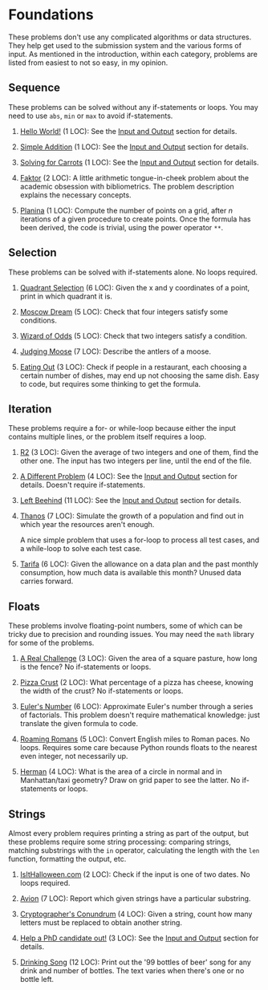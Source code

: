 # Foundations

These problems don't use any complicated algorithms or data structures.
They help get used to the submission system and the various forms of input.
As mentioned in the introduction, within each category,
problems are listed from easiest to not so easy, in my opinion.

## Sequence

These problems can be solved without any if-statements or loops.
You may need to use `abs`, `min` or `max` to avoid if-statements.

1. [Hello World!](https://open.kattis.com/problems/hello) (1 LOC):
   See the [Input and Output](input.md) section for details.

1. [Simple Addition](https://open.kattis.com/problems/simpleaddition) (1 LOC):
   See the [Input and Output](input.md) section for details.

1. [Solving for Carrots](https://open.kattis.com/problems/carrots) (1 LOC):
   See the [Input and Output](input.md) section for details.

1. [Faktor](https://open.kattis.com/problems/faktor) (2 LOC):
   A little arithmetic tongue-in-cheek problem about the academic obsession with
   bibliometrics. The problem description explains the necessary concepts.

1. [Planina](https://open.kattis.com/problems/planina) (1 LOC):
   Compute the number of points on a grid, after _n_ iterations of a given
   procedure to create points. Once the formula has been derived,
   the code is trivial, using the power operator `**`.

## Selection

These problems can be solved with if-statements alone. No loops required.

1. [Quadrant Selection](https://open.kattis.com/problems/quadrant) (6 LOC):
   Given the x and y coordinates of a point, print in which quadrant it is.

1. [Moscow Dream](https://open.kattis.com/problems/moscowdream) (5 LOC):
   Check that four integers satisfy some conditions.

1. [Wizard of Odds](https://open.kattis.com/problems/wizardofodds) (5 LOC):
   Check that two integers satisfy a condition.

1. [Judging Moose](https://open.kattis.com/problems/judgingmoose) (7 LOC):
   Describe the antlers of a moose.

1. [Eating Out](https://open.kattis.com/problems/eatingout) (3 LOC):
   Check if people in a restaurant, each choosing a certain number of dishes,
   may end up not choosing the same dish.
   Easy to code, but requires some thinking to get the formula.

## Iteration

These problems require a for- or while-loop because either
the input contains multiple lines, or the problem itself requires a loop.

1. [R2](https://open.kattis.com/problems/r2) (3 LOC):
   Given the average of two integers and one of them, find the other one.
   The input has two integers per line, until the end of the file.

1. [A Different Problem](https://open.kattis.com/problems/different) (4 LOC):
   See the [Input and Output](input.md) section for details.
   Doesn't require if-statements.

1. [Left Beehind](https://open.kattis.com/problems/leftbeehind) (11 LOC):
   See the [Input and Output](input.md) section for details.

1. [Thanos](https://open.kattis.com/problems/thanos) (7 LOC):
   Simulate the growth of a population and find out in which year
   the resources aren't enough.
   <!-- The first line is the number of test cases, one per line. -->
   A nice simple problem that uses a for-loop to process all test cases,
   and a while-loop to solve each test case.

1. [Tarifa](https://open.kattis.com/problems/tarifa) (6 LOC):
   Given the allowance on a data plan and the past monthly consumption,
   how much data is available this month? Unused data carries forward.
   <!-- The input is a single test case.
   The second line is the number of past months,
   followed by the consumption in each month, one per line. -->

## Floats

These problems involve floating-point numbers, some of
which can be tricky due to precision and rounding issues.
You may need the `math` library for some of the problems.
<!--
Function `float` converts a string to a floating-point number.
Function [`round`](https://docs.python.org/3/library/functions.html#round)
changes the precision of a floating-point number or converts it to an integer.
-->

1. [A Real Challenge](https://open.kattis.com/problems/areal) (3 LOC):
   Given the area of a square pasture, how long is the fence?
   No if-statements or loops.

1. [Pizza Crust](https://open.kattis.com/problems/pizza2) (2 LOC):
   What percentage of a pizza has cheese, knowing the width of the crust?
   No if-statements or loops.

1. [Euler's Number](https://open.kattis.com/problems/eulersnumber) (6 LOC):
   Approximate Euler's number through a series of factorials.
   This problem doesn't require mathematical knowledge:
   just translate the given formula to code.

1. [Roaming Romans](https://open.kattis.com/problems/romans) (5 LOC):
   Convert English miles to Roman paces. No loops. Requires some care
   because Python rounds floats to the nearest even integer, not necessarily up.

1. [Herman](https://open.kattis.com/problems/herman) (4 LOC):
   What is the area of a circle in normal and in Manhattan/taxi geometry?
   Draw on grid paper to see the latter. No if-statements or loops.

## Strings

Almost every problem requires printing a string as part of the output,
but these problems require some string processing: comparing strings,
matching substrings with the `in` operator,
calculating the length with the `len` function, formatting the output, etc.

1. [IsItHalloween.com](https://open.kattis.com/problems/isithalloween) (2 LOC):
   Check if the input is one of two dates. No loops required.

1. [Avion](https://open.kattis.com/problems/avion) (7 LOC):
   Report which given strings have a particular substring.

1. [Cryptographer's Conundrum](https://open.kattis.com/problems/conundrum)
   (4 LOC): Given a string, count how many letters must be replaced
   to obtain another string.

1. [Help a PhD candidate out!](https://open.kattis.com/problems/helpaphd)
   (3 LOC): See the [Input and Output](input.md) section for details.

1. [Drinking Song](https://open.kattis.com/problems/drinkingsong) (12 LOC):
   Print out the '99 bottles of beer' song for any drink and number of bottles.
   The text varies when there's one or no bottle left.
